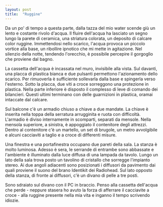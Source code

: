 ```yaml
---
layout: post
title:  "Ruggine"
---
```

Da un po' di tempo a questa parte, dalla tazza del mio water scende giù un lento e costante rivolo d'acqua. 
Il fluire dell'acqua ha lasciato un segno lungo la parete di ceramica, una striatura colorata, un deposito di calcare color ruggine.
Immettendosi nello scarico, l'acqua provoca un piccolo vortice alla base, un ribollire ipnotico che mi mette in agitazione.
Nel silenzio della notte, tendendo l'orecchio, è possibile percepire il gorgoglìo che proviene dal bagno.

La cassetta dell'acqua è incassata nel muro, invisibile alla vista. Sul davanti, una placca di plastica bianca e due pulsanti permettono l'azionamento dello scarico.
Per rimuoverla è sufficiente sollevarla dalla base e spingerla verso l'esterno. 
Sotto la placca, due viti a croce sorreggono una protezione in plastica. Nella parte inferiore è disposto il complesso di leve di comando dei bilancieri.
Questi ultimi terminano con delle guarnizioni in plastica, oramai intaccate dal calcare.

Sul balcone c'è un armadio chiuso a chiave a due mandate. La chiave è inserita nella toppa della serratura arrugginita e ruota con difficoltà.
L'armadio è diviso internamente in scomparti, separati da mensole. Nella mensola superiore, a sinistra, è appoggiato il contenitore degli attrezzi. 
Dentro al contenitore c'è un martello, un set di brugole, un metro avvolgibile e alcuni cacciaviti a taglio e a croce di differenti misure. 
<!--Il cacciavite adatto alle viti a croce che sorreggono la placca, è quello con il manico verde.-->

Una finestra e una portafinestra occupano due pareti della sala. 
La stanza è molto luminosa. Adesso è sera, le serrande di entrambe sono abbassate e l'ambiente è illuminato dalla luce diffusa di una lampada da tavolo.
Lungo un lato della sala trova posto un tavolino di cristallo che sorregge l'impianto stereo.
Ai due angoli adiacenti sono posizionati i diffusori da pavimento dai quali proviene il suono del brano Identikit dei Radiohead.
Sul lato opposto della stanza, di fronte ai diffusori, c'è un divano di pelle a tre posti. <!--Una figura è sdraiata sul divano.-->

Sono sdraiato sul divano con il PC in braccio. <!--Neppure stasera ho la forza di afferrare il cacciavite a croce.
Penso alla ruggine presente nella mia vita e inganno il tempo scrivendo idiozie.-->
Penso alla cassetta dell'acqua che perde - neppure stasera ho avuto la forza di afferrare il cacciavite a croce - alla ruggine presente nella mia vita e inganno il tempo scrivendo idiozie.

